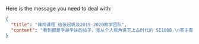 Here is the message you need to deal with:

```json
{
  "title": "辣鸡课程 给张起帆及2019-2020教学团队",
  "content": "看到都是学弟学妹的帖子，我从个人视角讲下上古时代的 SI100B.\n答主有点菜，但是也没有很菜，在这个课程之前大概是 50% 选手。高中无基础，但认真写代码的话还是可以写出来的。当时 hw3 是写一个逆波兰表达式的解析。这是大一下 (2019-2020 学年的春季学期) 的课程。讲到栈这个数据结构是在大二上。课程设计的不合理性可见一斑。竟然还是必修课，竟然还要各个学院的小朋友们一起学。那时候 我好楞 啊 因为啥都不会 手写判断条件打到 118 分 (满分 120)"
}
```
